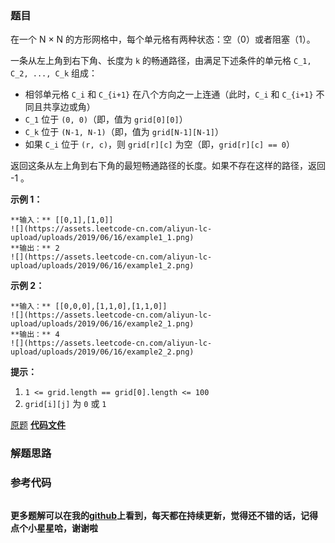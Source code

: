 ### 题目
在一个 N × N 的方形网格中，每个单元格有两种状态：空（0）或者阻塞（1）。

一条从左上角到右下角、长度为 `k` 的畅通路径，由满足下述条件的单元格 `C_1, C_2, ..., C_k` 组成：

  * 相邻单元格 `C_i` 和 `C_{i+1}` 在八个方向之一上连通（此时，`C_i` 和 `C_{i+1}` 不同且共享边或角）
  * `C_1` 位于 `(0, 0)`（即，值为 `grid[0][0]`）
  * `C_k` 位于 `(N-1, N-1)`（即，值为 `grid[N-1][N-1]`）
  * 如果 `C_i` 位于 `(r, c)`，则 `grid[r][c]` 为空（即，`grid[r][c] == 0`）

返回这条从左上角到右下角的最短畅通路径的长度。如果不存在这样的路径，返回 -1 。



**示例 1：**

    
    
    **输入：** [[0,1],[1,0]]
    ![](https://assets.leetcode-cn.com/aliyun-lc-upload/uploads/2019/06/16/example1_1.png)
    **输出：** 2
    ![](https://assets.leetcode-cn.com/aliyun-lc-upload/uploads/2019/06/16/example1_2.png)
    

**示例 2：**

    
    
    **输入：** [[0,0,0],[1,1,0],[1,1,0]]
    ![](https://assets.leetcode-cn.com/aliyun-lc-upload/uploads/2019/06/16/example2_1.png)
    **输出：** 4
    ![](https://assets.leetcode-cn.com/aliyun-lc-upload/uploads/2019/06/16/example2_2.png)
    



**提示：**

  1. `1 <= grid.length == grid[0].length <= 100`
  2. `grid[i][j]` 为 `0` 或 `1`

[原题](https://leetcode-cn.com/problems/shortest-path-in-binary-matrix/)    **[代码文件]()**


### 解题思路




### 参考代码

```go


```




**更多题解可以在我的[github](https://github.com/LZH139/leetcode_Go)上看到，每天都在持续更新，觉得还不错的话，记得点个小星星哈，谢谢啦**
